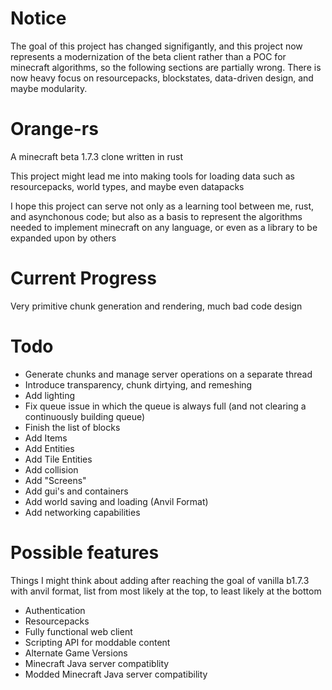 # Notice
The goal of this project has changed signifigantly, and this project now represents a modernization of the beta client rather than a POC for minecraft algorithms, so the following sections are partially wrong. There is now heavy focus on resourcepacks, blockstates, data-driven design, and maybe modularity.

# Orange-rs

A minecraft beta 1.7.3 clone written in rust

This project might lead me into making tools for loading data such as resourcepacks, world types, and maybe even datapacks

I hope this project can serve not only as a learning tool between me, rust, and asynchonous code; 
but also as a basis to represent the algorithms needed to implement minecraft on any language, or even as a library to be expanded upon by others


# Current Progress
Very primitive chunk generation and rendering, much bad code design

# Todo
* Generate chunks and manage server operations on a separate thread
* Introduce transparency, chunk dirtying, and remeshing
* Add lighting
* Fix queue issue in which the queue is always full (and not clearing a continuously building queue)
* Finish the list of blocks
* Add Items
* Add Entities
* Add Tile Entities
* Add collision
* Add "Screens"
* Add gui's and containers
* Add world saving and loading (Anvil Format)
* Add networking capabilities

# Possible features
Things I might think about adding after reaching the goal of vanilla b1.7.3 with anvil format, list from most likely at the top, to least likely at the bottom
* Authentication
* Resourcepacks
* Fully functional web client
* Scripting API for moddable content
* Alternate Game Versions
* Minecraft Java server compatiblity
* Modded Minecraft Java server compatibility
